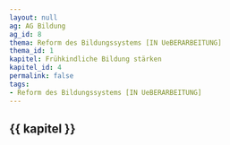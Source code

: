 ```yaml
---
layout: null
ag: AG Bildung
ag_id: 8
thema: Reform des Bildungssystems [IN UeBERARBEITUNG]
thema_id: 1
kapitel: Frühkindliche Bildung stärken
kapitel_id: 4
permalink: false
tags:
- Reform des Bildungssystems [IN UeBERARBEITUNG]
---
```


## {{ kapitel }}
